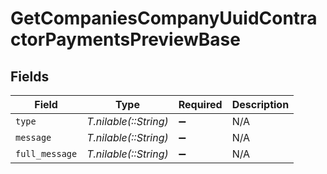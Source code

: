 # GetCompaniesCompanyUuidContractorPaymentsPreviewBase


## Fields

| Field                 | Type                  | Required              | Description           |
| --------------------- | --------------------- | --------------------- | --------------------- |
| `type`                | *T.nilable(::String)* | :heavy_minus_sign:    | N/A                   |
| `message`             | *T.nilable(::String)* | :heavy_minus_sign:    | N/A                   |
| `full_message`        | *T.nilable(::String)* | :heavy_minus_sign:    | N/A                   |
